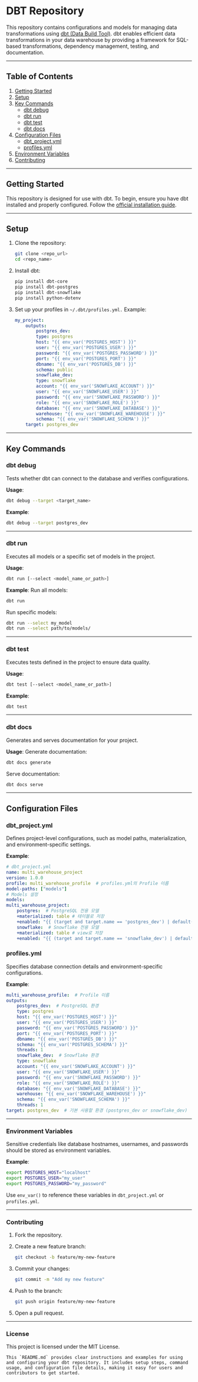 # DBT Repository

This repository contains configurations and models for managing data transformations using [dbt (Data Build Tool)](https://www.getdbt.com/). dbt enables efficient data transformations in your data warehouse by providing a framework for SQL-based transformations, dependency management, testing, and documentation.

---

## Table of Contents

1. [Getting Started](#getting-started)
2. [Setup](#setup)
3. [Key Commands](#key-commands)
    - [dbt debug](#dbt-debug)
    - [dbt run](#dbt-run)
    - [dbt test](#dbt-test)
    - [dbt docs](#dbt-docs)
4. [Configuration Files](#configuration-files)
    - [dbt_project.yml](#dbt_projectyml)
    - [profiles.yml](#profilesyml)
5. [Environment Variables](#environment-variables)
6. [Contributing](#contributing)

---

## Getting Started

This repository is designed for use with dbt. To begin, ensure you have dbt installed and properly configured. Follow the [official installation guide](https://docs.getdbt.com/docs/getting-started/installation).

---

## Setup

1. Clone the repository:
   ```bash
   git clone <repo_url>
   cd <repo_name>
   ```
2. Install dbt:
    ```bash
    pip install dbt-core 
    pip install dbt-postgres
    pip install dbt-snowflake
    pip install python-dotenv
    ```
3. Set up your profiles in `~/.dbt/profiles.yml.` 
Example:
    ```yaml
    my_project:
        outputs:
            postgres_dev:
            type: postgres
            host: "{{ env_var('POSTGRES_HOST') }}"
            user: "{{ env_var('POSTGRES_USER') }}"
            password: "{{ env_var('POSTGRES_PASSWORD') }}"
            port: "{{ env_var('POSTGRES_PORT') }}"
            dbname: "{{ env_var('POSTGRES_DB') }}"
            schema: public
            snowflake_dev:
            type: snowflake
            account: "{{ env_var('SNOWFLAKE_ACCOUNT') }}"
            user: "{{ env_var('SNOWFLAKE_USER') }}"
            password: "{{ env_var('SNOWFLAKE_PASSWORD') }}"
            role: "{{ env_var('SNOWFLAKE_ROLE') }}"
            database: "{{ env_var('SNOWFLAKE_DATABASE') }}"
            warehouse: "{{ env_var('SNOWFLAKE_WAREHOUSE') }}"
            schema: "{{ env_var('SNOWFLAKE_SCHEMA') }}"
        target: postgres_dev
    ```

---

## Key Commands

### dbt debug
Tests whether dbt can connect to the database and verifies configurations.

**Usage**:
```bash
dbt debug --target <target_name>
```
**Example**:
```bash
dbt debug --target postgres_dev
```

---

### dbt run

Executes all models or a specific set of models in the project.

**Usage**:
```bash
dbt run [--select <model_name_or_path>]
```
**Example**:
Run all models:
```bash
dbt run
```
Run specific models:
```bash
dbt run --select my_model
dbt run --select path/to/models/
```

---

### dbt test

Executes tests defined in the project to ensure data quality.

**Usage**:

```bash
dbt test [--select <model_name_or_path>]
```

**Example**:

```bash
dbt test
```

---

### dbt docs
Generates and serves documentation for your project.

**Usage**:
Generate documentation:
```bash
dbt docs generate
```
Serve documentation:
```bash
dbt docs serve
```

---

## Configuration Files

### dbt_project.yml
Defines project-level configurations, such as model paths, materialization, and environment-specific settings.

**Example**:
```yaml
# dbt_project.yml
name: multi_warehouse_project
version: 1.0.0
profile: multi_warehouse_profile  # profiles.yml의 Profile 이름
model-paths: ["models"]
# Models 설정
models:
multi_warehouse_project:
    postgres:  # PostgreSQL 전용 모델
    +materialized: table # 테이블로 저장
    +enabled: "{{ (target and target.name == 'postgres_dev') | default(false) }}"  # Postgres 타겟에서만 실행
    snowflake:  # Snowflake 전용 모델
    +materialized: table # view로 저장
    +enabled: "{{ (target and target.name == 'snowflake_dev') | default(false) }}"  # Snowflake 타겟에서만 실행
```

### profiles.yml
Specifies database connection details and environment-specific configurations.

**Example**:
```yaml
multi_warehouse_profile:  # Profile 이름
outputs:
    postgres_dev:  # PostgreSQL 환경
    type: postgres
    host: "{{ env_var('POSTGRES_HOST') }}"
    user: "{{ env_var('POSTGRES_USER') }}"
    password: "{{ env_var('POSTGRES_PASSWORD') }}"
    port: "{{ env_var('POSTGRES_PORT') }}"
    dbname: "{{ env_var('POSTGRES_DB') }}"        
    schema: "{{ env_var('POSTGRES_SCHEMA') }}"   
    threads: 1
    snowflake_dev:  # Snowflake 환경
    type: snowflake
    account: "{{ env_var('SNOWFLAKE_ACCOUNT') }}"
    user: "{{ env_var('SNOWFLAKE_USER') }}"
    password: "{{ env_var('SNOWFLAKE_PASSWORD') }}"
    role: "{{ env_var('SNOWFLAKE_ROLE') }}"
    database: "{{ env_var('SNOWFLAKE_DATABASE') }}"
    warehouse: "{{ env_var('SNOWFLAKE_WAREHOUSE') }}"
    schema: "{{ env_var('SNOWFLAKE_SCHEMA') }}"
    threads: 1
target: postgres_dev  # 기본 사용할 환경 (postgres_dev or snowflake_dev)
```

---

### Environment Variables
Sensitive credentials like database hostnames, usernames, and passwords should be stored as environment variables.

**Example**:
    
```bash
export POSTGRES_HOST="localhost"
export POSTGRES_USER="my_user"
export POSTGRES_PASSWORD="my_password"
```

Use `env_var()` to reference these variables in `dbt_project.yml` or `profiles.yml`.

---

### Contributing
1. Fork the repository.
2. Create a new feature branch:
    ```bash
    git checkout -b feature/my-new-feature
    ```

3. Commit your changes:
    ```bash
    git commit -m "Add my new feature"
    ```
4. Push to the branch:
    ```bash
    git push origin feature/my-new-feature
    ```
5. Open a pull request.

---

### License
This project is licensed under the MIT License.

```arduino
This `README.md` provides clear instructions and examples for using and configuring your dbt repository. It includes setup steps, command usage, and configuration file details, making it easy for users and contributors to get started.
```